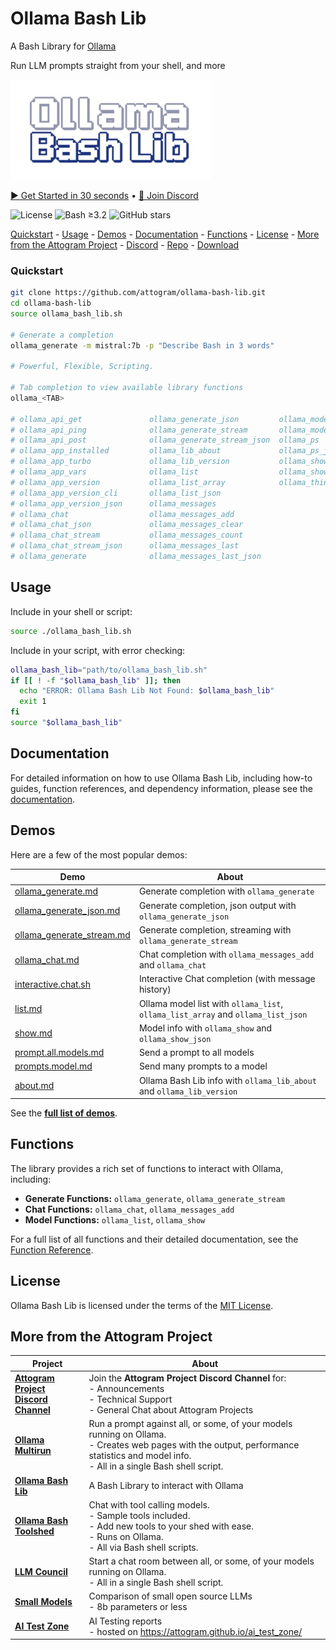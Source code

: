 # Ollama Bash Lib

A Bash Library for [Ollama](https://github.com/ollama/ollama)

Run LLM prompts straight from your shell, and more

![Logo](docs/logos/logo.320x160.png)

[▶️ Get Started in 30 seconds](#quickstart) • [💬 Join Discord][discord-invite]

![License](https://img.shields.io/github/license/attogram/ollama-bash-lib?style=flat)
![Bash ≥3.2](https://img.shields.io/badge/bash-%3E=3.2-blue?logo=gnu-bash)
![GitHub stars](https://img.shields.io/github/stars/attogram/ollama-bash-lib?style=flat)

[Quickstart](#quickstart) -
[Usage](#usage) -
[Demos](#demos) -
[Documentation](docs/README.md) -
[Functions](#functions) -
[License](#license) -
[More from the Attogram Project](#more-from-the-attogram-project) -
[Discord][discord-invite] -
[Repo](https://github.com/attogram/ollama-bash-lib) -
[Download](https://raw.githubusercontent.com/attogram/ollama-bash-lib/refs/heads/main/ollama_bash_lib.sh)

### Quickstart

```bash
git clone https://github.com/attogram/ollama-bash-lib.git
cd ollama-bash-lib
source ollama_bash_lib.sh

# Generate a completion
ollama_generate -m mistral:7b -p "Describe Bash in 3 words"

# Powerful, Flexible, Scripting.

# Tab completion to view available library functions
ollama_<TAB>

# ollama_api_get               ollama_generate_json         ollama_model_random
# ollama_api_ping              ollama_generate_stream       ollama_model_unload
# ollama_api_post              ollama_generate_stream_json  ollama_ps
# ollama_app_installed         ollama_lib_about             ollama_ps_json
# ollama_app_turbo             ollama_lib_version           ollama_show
# ollama_app_vars              ollama_list                  ollama_show_json
# ollama_app_version           ollama_list_array            ollama_thinking
# ollama_app_version_cli       ollama_list_json             
# ollama_app_version_json      ollama_messages              
# ollama_chat                  ollama_messages_add          
# ollama_chat_json             ollama_messages_clear        
# ollama_chat_stream           ollama_messages_count        
# ollama_chat_stream_json      ollama_messages_last         
# ollama_generate              ollama_messages_last_json
```

## Usage

Include in your shell or script:
```bash
source ./ollama_bash_lib.sh
```

Include in your script, with error checking:
```bash
ollama_bash_lib="path/to/ollama_bash_lib.sh"
if [[ ! -f "$ollama_bash_lib" ]]; then
  echo "ERROR: Ollama Bash Lib Not Found: $ollama_bash_lib"
  exit 1
fi
source "$ollama_bash_lib"
```

## Documentation

For detailed information on how to use Ollama Bash Lib, including how-to guides, function references, and dependency information, please see the [documentation](docs/README.md).

## Demos

Here are a few of the most popular demos:

| Demo                                                                   | About                                                                                                                          |
|------------------------------------------------------------------------|--------------------------------------------------------------------------------------------------------------------------------|
| [ollama_generate.md](demos/ollama_generate.md)                         | Generate completion with `ollama_generate`                                                              |
| [ollama_generate_json.md](demos/ollama_generate_json.md)               | Generate completion, json output with `ollama_generate_json`                                            |
| [ollama_generate_stream.md](demos/ollama_generate_stream.md)           | Generate completion, streaming with `ollama_generate_stream`                                            |
| [ollama_chat.md](demos/ollama_chat.md)                                 | Chat completion with `ollama_messages_add` and `ollama_chat`                             |
| [interactive.chat.sh](demos/interactive.chat.sh)                       | Interactive Chat completion (with message history)                                                                             |
| [list.md](demos/list.md)                                               | Ollama model list with `ollama_list`, `ollama_list_array` and `ollama_list_json`                           |
| [show.md](demos/show.md)                                               | Model info with `ollama_show` and `ollama_show_json`                                   |
| [prompt.all.models.md](demos/prompt.all.models.md)                     | Send a prompt to all models                                                                                                    |
| [prompts.model.md](demos/prompts.model.md)                             | Send many prompts to a model                                                                                                   |
| [about.md](demos/about.md)                                             | Ollama Bash Lib info with `ollama_lib_about` and `ollama_lib_version`                      |

See the **[full list of demos](demos/README.md)**.

## Functions

The library provides a rich set of functions to interact with Ollama, including:

*   **Generate Functions:** `ollama_generate`, `ollama_generate_stream`
*   **Chat Functions:** `ollama_chat`, `ollama_messages_add`
*   **Model Functions:** `ollama_list`, `ollama_show`

For a full list of all functions and their detailed documentation, see the [Function Reference](docs/functions.md).

## License

Ollama Bash Lib is licensed under the terms of the [MIT License](LICENSE).

## More from the Attogram Project

| Project                                                     | About                                                                                                                                                                                           |
|-------------------------------------------------------------|-------------------------------------------------------------------------------------------------------------------------------------------------------------------------------------------------|
| [**Attogram Project<br />Discord Channel**][discord-invite] | Join the **Attogram Project Discord Channel** for:<br />- Announcements<br />- Technical Support<br />- General Chat about Attogram Projects                                                    |
| [**Ollama Multirun**][ollama-multirun]                      | Run a prompt against all, or some, of your models running on Ollama.<br />- Creates web pages with the output, performance statistics and model info.<br />- All in a single Bash shell script. |
| [**Ollama Bash Lib**][ollama-bash-lib]                      | A Bash Library to interact with Ollama                                                                                                                                                          | 
| [**Ollama Bash Toolshed**][ollama-bash-toolshed]            | Chat with tool calling models.<br />- Sample tools included.<br />- Add new tools to your shed with ease.<br />- Runs on Ollama.<br />- All via Bash shell scripts.                             |
| [**LLM Council**][llm-council]                              | Start a chat room between all, or some, of your models running on Ollama.<br />- All in a single Bash shell script.                                                                             |
| [**Small Models**][small-models]                            | Comparison of small open source LLMs<br />- 8b parameters or less                                                                                                                               |
| [**AI Test Zone**][ai_test_zone]                            | AI Testing reports<br />- hosted on https://attogram.github.io/ai_test_zone/                                                                                                                    |

[discord-invite]: <https://discord.gg/BGQJCbYVBa> "Attogram Project Discord Channel"
[ollama-multirun]: <https://github.com/attogram/ollama-multirun> "Ollama Multirun"
[ollama-bash-toolshed]: <https://github.com/attogram/ollama-bash-toolshed> "Ollama Bash Toolshed"
[llm-council]: <https://github.com/attogram/llm-council> "LLM Council"
[ollama-bash-lib]: <https://github.com/attogram/ollama-bash-lib> "Ollama Bash Lib"
[small-models]: <https://github.com/attogram/small-models> "Small Models"
[ai_test_zone]: <https://github.com/attogram/ai_test_zone> "AI Test Zone"
